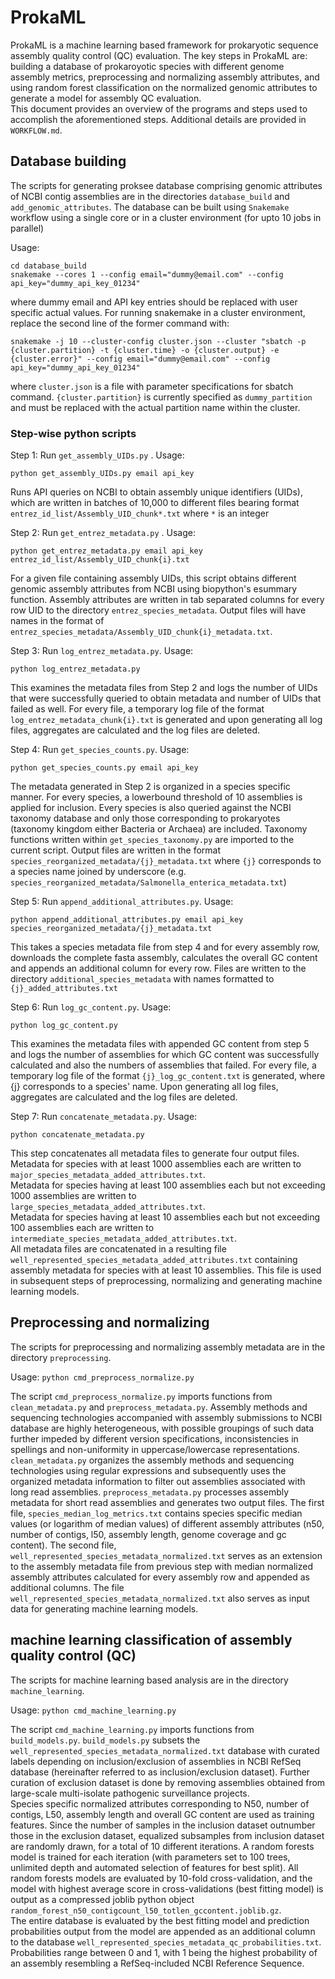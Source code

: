 # ProkaML  
ProkaML is a machine learning based framework for prokaryotic sequence assembly quality control (QC) evaluation. The key steps in ProkaML are: building a database of prokaroyotic species with different genome assembly metrics, preprocessing and normalizing assembly attributes, and using random forest classification on the normalized genomic attributes to generate a model for assembly QC evaluation.  
This document provides an overview of the programs and steps used to accomplish the aforementioned steps. Additional details are provided in `WORKFLOW.md`.    

## Database building  
The scripts for generating proksee database comprising genomic attributes of NCBI contig assemblies are in the directories `database_build` and `add_genomic_attributes`. The database can be built using `Snakemake` workflow using a single core or in a cluster environment (for upto 10 jobs in parallel)

Usage: 
```
cd database_build   
snakemake --cores 1 --config email="dummy@email.com" --config api_key="dummy_api_key_01234"   
```  

where dummy email and API key entries should be replaced with user specific actual values. 
For running snakemake in a cluster environment, replace the second line of the former command with:  

```  
snakemake -j 10 --cluster-config cluster.json --cluster "sbatch -p {cluster.partition} -t {cluster.time} -o {cluster.output} -e {cluster.error}" --config email="dummy@email.com" --config api_key="dummy_api_key_01234"
```  

where `cluster.json` is a file with parameter specifications for sbatch command. `{cluster.partition}` is currently specified as `dummy_partition` and must be replaced with the actual partition name within the cluster. 

### Step-wise python scripts
Step 1: Run `get_assembly_UIDs.py` . Usage: 
```
python get_assembly_UIDs.py email api_key
```

Runs API queries on NCBI to obtain assembly unique identifiers (UIDs), which are written in batches of 10,000 to different files bearing format `entrez_id_list/Assembly_UID_chunk*.txt` where `*` is an integer  

Step 2: Run `get_entrez_metadata.py` . Usage: 
```
python get_entrez_metadata.py email api_key entrez_id_list/Assembly_UID_chunk{i}.txt
```

For a given file containing assembly UIDs, this script obtains different genomic assembly attributes from NCBI using biopython's esummary function. Assembly attributes are written in tab separated columns for every row UID to the directory `entrez_species_metadata`. Output files will have names in the format of `entrez_species_metadata/Assembly_UID_chunk{i}_metadata.txt`.  

Step 3: Run `log_entrez_metadata.py`. Usage: 
```
python log_entrez_metadata.py
```  

This examines the metadata files from Step 2 and logs the number of UIDs that were successfully queried to obtain metadata and number of UIDs that failed as well. For every file, a temporary log file of the format `log_entrez_metadata_chunk{i}.txt` is generated and upon generating all log files, aggregates are calculated and the log files are deleted.  

Step 4: Run `get_species_counts.py`. Usage: 
```
python get_species_counts.py email api_key
```

The metadata generated in Step 2 is organized in a species specific manner. For every species, a lowerbound threshold of 10 assemblies is applied for inclusion. Every species is also queried against the NCBI taxonomy database and only those corresponding to prokaryotes (taxonomy kingdom either Bacteria or Archaea) are included. Taxonomy functions written within `get_species_taxonomy.py` are imported to the current script. Output files are written in the format `species_reorganized_metadata/{j}_metadata.txt` where `{j}` corresponds to a species name joined by underscore (e.g. `species_reorganized_metadata/Salmonella_enterica_metadata.txt`)  

Step 5: Run `append_additional_attributes.py`. Usage: 
```
python append_additional_attributes.py email api_key species_reorganized_metadata/{j}_metadata.txt
```

This takes a species metadata file from step 4 and for every assembly row, downloads the complete fasta assembly, calculates the overall GC content and appends an additional column for every row. Files are written to the directory `additional_species_metadata` with names formatted to `{j}_added_attributes.txt`  

Step 6: Run `log_gc_content.py`. Usage: 
```
python log_gc_content.py
```  

This examines the metadata files with appended GC content from step 5 and logs the number of assemblies for which GC content was successfully calculated and also the numbers of assemblies that failed. For every file, a temporary log file of the format `{j}_log_gc_content.txt` is generated, where {j} corresponds to a species' name. Upon generating all log files, aggregates are calculated and the log files are deleted.  

Step 7: Run `concatenate_metadata.py`. Usage: 
```
python concatenate_metadata.py
```

This step concatenates all metadata files to generate four output files.  
Metadata for species with at least 1000 assemblies each are written to `major_species_metadata_added_attributes.txt`.  
Metadata for species having at least 100 assemblies each but not exceeding 1000 assemblies are written to `large_species_metadata_added_attributes.txt`.  
Metadata for species having at least 10 assemblies each but not exceeding 100 assemblies each are written to `intermediate_species_metadata_added_attributes.txt`.  
All metadata files are concatenated in a resulting file `well_represented_species_metadata_added_attributes.txt` containing assembly metadata for species with at least 10 assemblies. This file is used in subsequent steps of preprocessing, normalizing and generating machine learning models.


## Preprocessing and normalizing  
The scripts for preprocessing and normalizing assembly metadata are in the directory `preprocessing`.  

Usage: `python cmd_preprocess_normalize.py`  

The script `cmd_preprocess_normalize.py` imports functions from `clean_metadata.py` and `preprocess_metadata.py`. Assembly methods and sequencing technologies accompanied with assembly submissions to NCBI database are highly heterogeneous, with possible groupings of such data further impeded by different version specifications, inconsistencies in spellings and non-uniformity in uppercase/lowercase representations. `clean_metadata.py` organizes the assembly methods and sequencing technologies using regular expressions and subsequently uses the organized metadata information to filter out assemblies associated with long read assemblies. `preprocess_metadata.py` processes assembly metadata for short read assemblies and generates two output files. The first file, `species_median_log_metrics.txt` contains species specific median values (or logarithm of median values) of different assembly attributes (n50, number of contigs, l50, assembly length, genome coverage and gc content). The second file, `well_represented_species_metadata_normalized.txt` serves as an extension to the assembly metadata file from previous step with median normalized assembly attributes calculated for every assembly row and appended as additional columns. The file `well_represented_species_metadata_normalized.txt` also serves as input data for generating machine learning models.  

## machine learning classification of assembly quality control (QC)  
The scripts for machine learning based analysis are in the directory `machine_learning`.  

Usage: `python cmd_machine_learning.py`  

The script `cmd_machine_learning.py` imports functions from `build_models.py`. `build_models.py` subsets the `well_represented_species_metadata_normalized.txt` database with curated labels depending on inclusion/exclusion of assemblies in NCBI RefSeq database (hereinafter referred to as inclusion/exclusion dataset). Further curation of exclusion dataset is done by removing assemblies obtained from large-scale multi-isolate pathogenic surveillance projects.  
Species specific normalized attributes corresponding to N50, number of contigs, L50, assembly length and overall GC content are used as training features. Since the number of samples in the inclusion dataset outnumber those in the exclusion dataset, equalized subsamples from inclusion dataset are randomly drawn, for a total of 10 different iterations. A random forests model is trained for each iteration (with parameters set to 100 trees, unlimited depth and automated selection of features for best split). All random forests models are evaluated by 10-fold cross-validation, and the model with highest average score in cross-validations (best fitting model) is output as a compressed joblib python object `random_forest_n50_contigcount_l50_totlen_gccontent.joblib.gz`.  
The entire database is evaluated by the best fitting model and prediction probabilities output from the model are appended as an additional column to the database `well_represented_species_metadata_qc_probabilities.txt`. Probabilities range between 0 and 1, with 1 being the highest probability of an assembly resembling a RefSeq-included NCBI Reference Sequence.  
